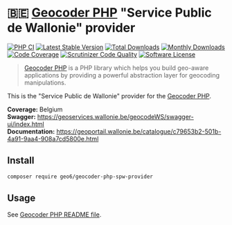 # :belgium: [Geocoder PHP](https://github.com/geocoder-php/Geocoder) "Service Public de Wallonie" provider

[![PHP CI](https://github.com/geo6/geocoder-php-spw-provider/workflows/PHP%20CI/badge.svg)](https://github.com/geo6/geocoder-php-spw-provider/actions)
[![Latest Stable Version](https://poser.pugx.org/geo6/geocoder-php-spw-provider/v/stable)](https://packagist.org/packages/geo6/geocoder-php-spw-provider)
[![Total Downloads](https://poser.pugx.org/geo6/geocoder-php-spw-provider/downloads)](https://packagist.org/packages/geo6/geocoder-php-spw-provider)
[![Monthly Downloads](https://poser.pugx.org/geo6/geocoder-php-spw-provider/d/monthly.png)](https://packagist.org/packages/geo6/geocoder-php-spw-provider)
[![Code Coverage](https://scrutinizer-ci.com/g/geo6/geocoder-php-spw-provider/badges/coverage.png?b=master)](https://scrutinizer-ci.com/g/geo6/geocoder-php-spw-provider/?branch=master)
[![Scrutinizer Code Quality](https://scrutinizer-ci.com/g/geo6/geocoder-php-spw-provider/badges/quality-score.png?b=master)](https://scrutinizer-ci.com/g/geo6/geocoder-php-spw-provider/?branch=master)
[![Software License](https://img.shields.io/badge/license-MIT-brightgreen.svg)](LICENSE)

> [Geocoder PHP](https://github.com/geocoder-php/Geocoder) is a PHP library which helps you build geo-aware applications by providing a powerful abstraction layer for geocoding manipulations.

This is the "Service Public de Wallonie" provider for the [Geocoder PHP](https://github.com/geocoder-php/Geocoder).

**Coverage:** Belgium  
**Swagger:** <https://geoservices.wallonie.be/geocodeWS/swagger-ui/index.html>  
**Documentation:** <https://geoportail.wallonie.be/catalogue/c79653b2-501b-4a91-9aa4-908a7cd5800e.html>

## Install

```bash
composer require geo6/geocoder-php-spw-provider
```

## Usage

See [Geocoder PHP README file](https://github.com/geocoder-php/Geocoder/blob/master/README.md).